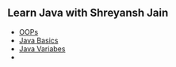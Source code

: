 ## Learn Java with Shreyansh Jain

- [OOPs](src/main/java/org/learning/oops/OOPs.md)
- [Java Basics](src/main/java/org/learning/javabasics/JavaBasics.md)
- [Java Variabes](src/main/java/org/learning/javavariables/JavaVariables.md)
- 